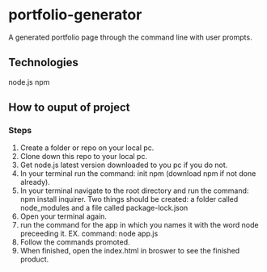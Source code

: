 # portfolio-generator
A generated portfolio page through the command line with user prompts.

## Technologies
node.js
npm

## How to ouput of project
### Steps
1. Create a folder or repo on your local pc.
2. Clone down this repo to your local pc.
3. Get node.js latest version downloaded to you pc if you do not. 
4. In your terminal run the command: init npm (download npm if not done already).
5. In your terminal navigate to the root directory and run the command: npm install inquirer.
Two things should be created: a folder called node_modules and a file called package-lock.json 
6. Open your terminal again.
7. run the command for the app in which you names it with the word node preceeding it. EX. command: node app.js
8. Follow the commands promoted.
9. When finished, open the index.html in broswer to see the finished product. 